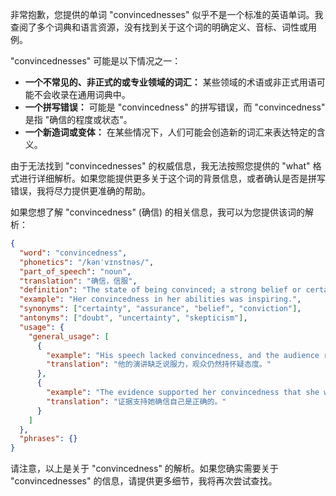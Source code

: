 非常抱歉，您提供的单词 "convincednesses" 似乎不是一个标准的英语单词。我查阅了多个词典和语言资源，没有找到关于这个词的明确定义、音标、词性或用例。

"convincednesses" 可能是以下情况之一：

*   **一个不常见的、非正式的或专业领域的词汇：** 某些领域的术语或非正式用语可能不会收录在通用词典中。
*   **一个拼写错误：** 可能是 "convincedness" 的拼写错误，而 "convincedness" 是指 "确信的程度或状态"。
*   **一个新造词或变体：** 在某些情况下，人们可能会创造新的词汇来表达特定的含义。

由于无法找到 "convincednesses" 的权威信息，我无法按照您提供的 "what" 格式进行详细解析。如果您能提供更多关于这个词的背景信息，或者确认是否是拼写错误，我将尽力提供更准确的帮助。

如果您想了解 "convincedness" (确信) 的相关信息，我可以为您提供该词的解析：

```json
{
  "word": "convincedness",
  "phonetics": "/kənˈvɪnstnəs/",
  "part_of_speech": "noun",
  "translation": "确信，信服",
  "definition": "The state of being convinced; a strong belief or certainty.",
  "example": "Her convincedness in her abilities was inspiring.",
  "synonyms": ["certainty", "assurance", "belief", "conviction"],
  "antonyms": ["doubt", "uncertainty", "skepticism"],
  "usage": {
    "general_usage": [
      {
        "example": "His speech lacked convincedness, and the audience remained skeptical.",
        "translation": "他的演讲缺乏说服力，观众仍然持怀疑态度。"
      },
      {
        "example": "The evidence supported her convincedness that she was right.",
        "translation": "证据支持她确信自己是正确的。"
      }
    ]
  },
  "phrases": {}
}
```

请注意，以上是关于 "convincedness" 的解析。如果您确实需要关于 "convincednesses" 的信息，请提供更多细节，我将再次尝试查找。 